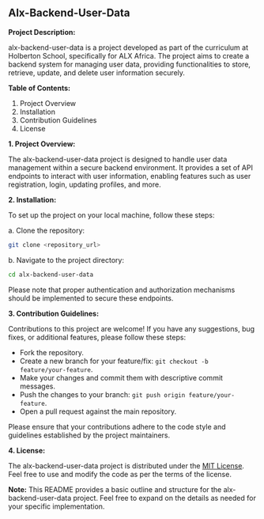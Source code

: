## Alx-Backend-User-Data

**Project Description:**

alx-backend-user-data is a project developed as part of the curriculum at Holberton School, specifically for ALX Africa. The project aims to create a backend system for managing user data, providing functionalities to store, retrieve, update, and delete user information securely.

**Table of Contents:**

1. Project Overview
2. Installation
3. Contribution Guidelines
4. License

**1. Project Overview:**

The alx-backend-user-data project is designed to handle user data management within a secure backend environment. It provides a set of API endpoints to interact with user information, enabling features such as user registration, login, updating profiles, and more.

**2. Installation:**

To set up the project on your local machine, follow these steps:

a. Clone the repository:
```bash
git clone <repository_url>
```

b. Navigate to the project directory:
```bash
cd alx-backend-user-data
```

Please note that proper authentication and authorization mechanisms should be implemented to secure these endpoints.


**3. Contribution Guidelines:**

Contributions to this project are welcome! If you have any suggestions, bug fixes, or additional features, please follow these steps:

- Fork the repository.
- Create a new branch for your feature/fix: `git checkout -b feature/your-feature`.
- Make your changes and commit them with descriptive commit messages.
- Push the changes to your branch: `git push origin feature/your-feature`.
- Open a pull request against the main repository.

Please ensure that your contributions adhere to the code style and guidelines established by the project maintainers.

**4. License:**

The alx-backend-user-data project is distributed under the [MIT License](LICENSE). Feel free to use and modify the code as per the terms of the license.

**Note:** This README provides a basic outline and structure for the alx-backend-user-data project. Feel free to expand on the details as needed for your specific implementation.
